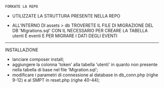 ```sh
FORKATE LA REPO
```

- UTILIZZATE LA STRUTTURA PRESENTE NELLA REPO

- ALL'INTERNO DI assets > db TROVERETE IL FILE DI MIGRAZIONE DEL DB 'Migrations.sql' CON IL NECESSARIO PER CREARE LA TABELLA utenti E eventi E PER MIGRARE I DATI DEGLI EVENTI

---------------------------------------------------------------------------------------------------------------------

INSTALLAZIONE

- lanciare composer install;
- aggiungere la colonna 'token' alla tabella 'utenti' in quanto non presente nella tabella di base nel file 'Migration.sql';
- modificare i parametri di connessione al database in db_conn.php (righe 9-12) e al SMPT in reset.php (righe 40-44);
